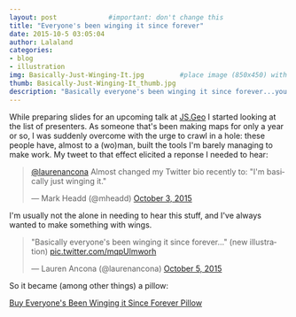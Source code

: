 ```yaml
---
layout: post             #important: don't change this
title: "Everyone's been winging it since forever"
date: 2015-10-5 03:05:04
author: Lalaland
categories:
- blog
- illustration
img: Basically-Just-Winging-It.jpg         #place image (850x450) with this name in /assets/img/blog/ 
thumb: Basically-Just-Winging-It_thumb.jpg
description: "Basically everyone's been winging it since forever...you're not the only one."
---
```



While preparing slides for an upcoming talk at [JS.Geo](http://www.jsgeo.com/) I started looking at the list of presenters. As someone that's been making maps for only a year or so, I was suddenly overcome with the urge to crawl in a hole: these people have, almost to a (wo)man, built the tools I'm barely managing to make work. My tweet to that effect elicited a reponse I needed to hear:
<!--more-->

<blockquote class="twitter-tweet" lang="en"><p lang="en" dir="ltr"><a href="https://twitter.com/laurenancona">@laurenancona</a> Almost changed my Twitter bio recently to: &quot;I&#39;m basically just winging it.&quot;</p>&mdash; Mark Headd (@mheadd) <a href="https://twitter.com/mheadd/status/650403577261723649">October 3, 2015</a></blockquote>
<script async src="//platform.twitter.com/widgets.js" charset="utf-8"></script>

I'm usually not the alone in needing to hear this stuff, and I've always wanted to make something with wings.

<blockquote class="twitter-tweet" lang="en"><p lang="en" dir="ltr">&quot;Basically everyone&#39;s been winging it since forever...&quot; (new illustration) <a href="http://t.co/mqpUlmworh">pic.twitter.com/mqpUlmworh</a></p>&mdash; Lauren Ancona (@laurenancona) <a href="https://twitter.com/laurenancona/status/651118097693192192">October 5, 2015</a></blockquote>
<script async src="//platform.twitter.com/widgets.js" charset="utf-8"></script>

So it became (among other things) a pillow:


<div markdown="0" data-embed_type="product" data-shop="blue-room-co.myshopify.com" data-product_name="Everyone&#39;s Been Winging it Since Forever Pillow" data-product_handle="everyones-been-winging-it-since-forever-pillow" data-has_image="true" data-display_size="compact" data-redirect_to="cart" data-buy_button_text="Add to cart" data-button_background_color="7db461" data-button_text_color="ffffff" data-product_modal="false"></div>
<script type="text/javascript">
document.getElementById('ShopifyEmbedScript') || document.write('<script type="text/javascript" src="https://widgets.shopifyapps.com/assets/widgets/embed/client.js" id="ShopifyEmbedScript"><\/script>');
</script>
<noscript><a href="https://blue-room-co.myshopify.com/cart/7309159169:1" target="_blank">Buy Everyone&#39;s Been Winging it Since Forever Pillow</a></noscript>